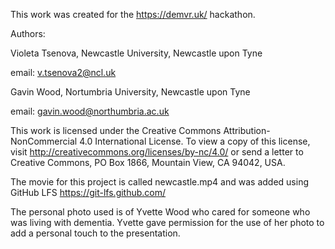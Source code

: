 This work was created for the https://demvr.uk/ hackathon.

Authors:

Violeta Tsenova, Newcastle University, Newcastle upon Tyne

email: v.tsenova2@ncl.uk

Gavin Wood, Nortumbria University, Newcastle upon Tyne

email: gavin.wood@northumbria.ac.uk


This work is licensed under the Creative Commons Attribution-NonCommercial 4.0 International License. To view a copy of this license, visit http://creativecommons.org/licenses/by-nc/4.0/ or send a letter to Creative Commons, PO Box 1866, Mountain View, CA 94042, USA.

The movie for this project is called newcastle.mp4 and was added using GitHub LFS
https://git-lfs.github.com/


The personal photo used is of Yvette Wood who cared for someone who was living with dementia. Yvette gave permission for the use of her photo to add a personal touch to the presentation. 

